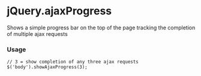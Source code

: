 # jQuery.ajaxProgress

Shows a simple progress bar on the top of the page tracking the completion of multiple ajax requests

### Usage

    // 3 = show completion of any three ajax requests
    $('body').showAjaxProgress(3);
